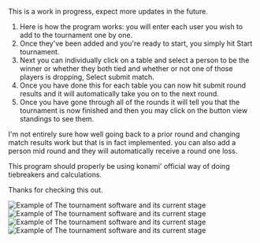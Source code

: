 This is a work in progress, expect more updates in the future.



1. Here is how the program works: you will enter each user you wish to add to the tournament one by one. 
2. Once they've been added and you're ready to start, you simply hit Start tournament.
3. Next you can individually click on a table and select a person to be the winner or whether they both tied and whether or not one of those players is dropping, Select submit match.
4. Once you have done this for each table you can now hit submit round results and it will automatically take you on to the next round.
5. Once you have gone through all of the rounds it will tell you that the tournament is now finished and then you may click on the button view standings to see them.

I'm not entirely sure how well going back to a prior round and changing match results work but that is in fact implemented.
you can also add a person mid round and they will automatically receive a round one loss.

This program should properly be using konami' official way of doing tiebreakers and calculations. 

Thanks for checking this out.




![Example of The tournament software and its current stage](https://i.imgur.com/y6Eruab.png)
![Example of The tournament software and its current stage](https://i.imgur.com/WYrnz5T.png)
![Example of The tournament software and its current stage](https://i.imgur.com/BoWtZuo.png)
![Example of The tournament software and its current stage](https://i.imgur.com/cgRNzIB.png)
